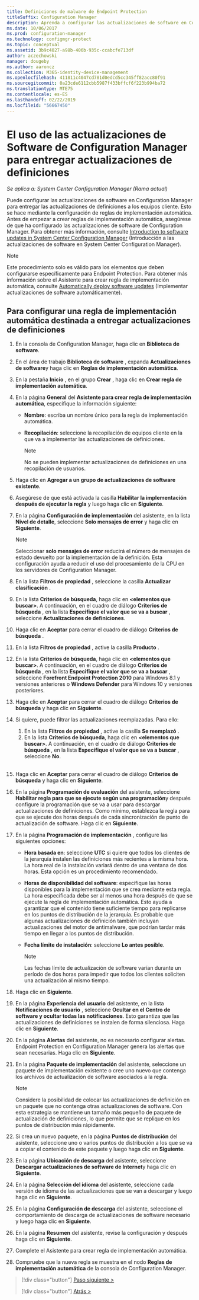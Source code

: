 ```yaml
---
title: Definiciones de malware de Endpoint Protection
titleSuffix: Configuration Manager
description: Aprenda a configurar las actualizaciones de software en Configuration Manager para entregar las actualizaciones de definiciones a los equipos cliente.
ms.date: 10/06/2017
ms.prod: configuration-manager
ms.technology: configmgr-protect
ms.topic: conceptual
ms.assetid: 3b9c4027-a98b-406b-935c-ccabcfe713df
author: aczechowski
manager: dougeby
ms.author: aaroncz
ms.collection: M365-identity-device-management
ms.openlocfilehash: 411811c4047cd781d0edcd5cc345ff82acc80f91
ms.sourcegitcommit: 0a23cde6112cbb5987f433bffcf6f223b994ba72
ms.translationtype: MTE75
ms.contentlocale: es-ES
ms.lasthandoff: 02/22/2019
ms.locfileid: "56667450"
---
```

#  <a name="using-configuration-manager-software-updates-to-deliver-definition-updates"></a>El uso de las actualizaciones de Software de Configuration Manager para entregar actualizaciones de definiciones

*Se aplica a: System Center Configuration Manager (Rama actual)*


 Puede configurar las actualizaciones de software en Configuration Manager para entregar las actualizaciones de definiciones a los equipos cliente. Esto se hace mediante la configuración de reglas de implementación automática. Antes de empezar a crear reglas de implementación automática, asegúrese de que ha configurado las actualizaciones de software de Configuration Manager. Para obtener más información, consulte [Introduction to software updates in System Center Configuration Manager](/sccm/sum/understand/software-updates-introduction) (Introducción a las actualizaciones de software en System Center Configuration Manager).

> [!NOTE]
>  Este procedimiento solo es válido para los elementos que deben configurarse específicamente para Endpoint Protection. Para obtener más información sobre el Asistente para crear regla de implementación automática, consulte [Automatically deploy software updates](/sccm/sum/deploy-use/automatically-deploy-software-updates) (Implementar actualizaciones de software automáticamente).

## <a name="to-configure-an-automatic-deployment-rule-to-deliver-definition-updates"></a>Para configurar una regla de implementación automática destinada a entregar actualizaciones de definiciones

1. En la consola de Configuration Manager, haga clic en **Biblioteca de software**.

2. En el área de trabajo **Biblioteca de software** , expanda **Actualizaciones de software**y haga clic en **Reglas de implementación automática**.

3. En la pestaña **Inicio** , en el grupo **Crear** , haga clic en **Crear regla de implementación automática**.

4. En la página **General** del **Asistente para crear regla de implementación automática**, especifique la información siguiente:

   -   **Nombre**: escriba un nombre único para la regla de implementación automática.

   -   **Recopilación**: seleccione la recopilación de equipos cliente en la que va a implementar las actualizaciones de definiciones.

       > [!NOTE]
       >  No se pueden implementar actualizaciones de definiciones en una recopilación de usuarios.

5. Haga clic en **Agregar a un grupo de actualizaciones de software existente**.

6. Asegúrese de que está activada la casilla  **Habilitar la implementación después de ejecutar la regla** y luego haga clic en **Siguiente**.

7. En la página **Configuración de implementación** del asistente, en la lista **Nivel de detalle**, seleccione **Solo mensajes de error** y haga clic en **Siguiente**.

   > [!NOTE]
   >  Seleccionar **solo mensajes de error** reducirá el número de mensajes de estado devuelto por la implementación de la definición. Esta configuración ayuda a reducir el uso del procesamiento de la CPU en los servidores de Configuration Manager.

8. En la lista **Filtros de propiedad** , seleccione la casilla **Actualizar clasificación** .

9. En la lista **Criterios de búsqueda**, haga clic en **<elementos que buscar\>**. A continuación, en el cuadro de diálogo **Criterios de búsqueda** , en la lista **Especifique el valor que se va a buscar** , seleccione **Actualizaciones de definiciones**.

10. Haga clic en **Aceptar** para cerrar el cuadro de diálogo **Criterios de búsqueda** .

11. En la lista **Filtros de propiedad** , active la casilla **Producto** .

12. En la lista **Criterios de búsqueda**, haga clic en **<elementos que buscar\>**. A continuación, en el cuadro de diálogo **Criterios de búsqueda** , en la lista **Especifique el valor que se va a buscar** , seleccione **Forefront Endpoint Protection 2010** para Windows 8.1 y versiones anteriores o **Windows Defender** para Windows 10 y versiones posteriores.

13. Haga clic en **Aceptar** para cerrar el cuadro de diálogo **Criterios de búsqueda** y haga clic en **Siguiente**.

14. Si quiere, puede filtrar las actualizaciones reemplazadas.   Para ello:
    1.  En la lista **Filtros de propiedad** , active la casilla **Se reemplazó** .
    2.  En la lista **Criterios de búsqueda**, haga clic en **<elementos que buscar\>**. A continuación, en el cuadro de diálogo **Criterios de búsqueda** , en la lista **Especifique el valor que se va a buscar** , seleccione **No**.  <br><br>

15. Haga clic en **Aceptar** para cerrar el cuadro de diálogo **Criterios de búsqueda** y haga clic en **Siguiente**.

16. En la página **Programación de evaluación** del asistente, seleccione **Habilitar regla para que se ejecute según una programación**y después configure la programación que se va a usar para descargar actualizaciones de definiciones. Como mínimo, establezca la regla para que se ejecute dos horas después de cada sincronización de punto de actualización de software. Haga clic en **Siguiente**.

17. En la página **Programación de implementación** , configure las siguientes opciones:

    -   **Hora basada en**: seleccione **UTC** si quiere que todos los clientes de la jerarquía instalen las definiciones más recientes a la misma hora. La hora real de la instalación variará dentro de una ventana de dos horas. Esta opción es un procedimiento recomendado.

    -   **Horas de disponibilidad del software**: especifique las horas disponibles para la implementación que se crea mediante esta regla. La hora especificada debe ser al menos una hora después de que se ejecute la regla de implementación automática. Esto ayuda a garantizar que el contenido tiene suficiente tiempo para replicarse en los puntos de distribución de la jerarquía. Es probable que algunas actualizaciones de definición también incluyan actualizaciones del motor de antimalware, que podrían tardar más tiempo en llegar a los puntos de distribución.

    -   **Fecha límite de instalación**: seleccione **Lo antes posible**.

        > [!NOTE]
        >  Las fechas límite de actualización de software varían durante un período de dos horas para impedir que todos los clientes soliciten una actualización al mismo tiempo.

18. Haga clic en **Siguiente**.

19. En la página **Experiencia del usuario** del asistente, en la lista **Notificaciones de usuario** , seleccione **Ocultar en el Centro de software y ocultar todas las notificaciones**.   Esto garantiza que las actualizaciones de definiciones se instalen de forma silenciosa. Haga clic en **Siguiente**.

20. En la página **Alertas** del asistente, no es necesario configurar alertas. Endpoint Protection en Configuration Manager genera las alertas que sean necesarias. Haga clic en **Siguiente**.

21. En la página **Paquete de implementación** del asistente, seleccione un paquete de implementación existente o cree uno nuevo que contenga los archivos de actualización de software asociados a la regla.

    > [!NOTE]
    >  Considere la posibilidad de colocar las actualizaciones de definición en un paquete que no contenga otras actualizaciones de software. Con esta estrategia se mantiene un tamaño más pequeño de paquete de actualización de definiciones, lo que permite que se replique en los puntos de distribución más rápidamente.

22. Si crea un nuevo paquete, en la página **Puntos de distribución** del asistente, seleccione uno o varios puntos de distribución a los que se va a copiar el contenido de este paquete y luego haga clic en **Siguiente**.

23. En la página **Ubicación de descarga** del asistente, seleccione **Descargar actualizaciones de software de Internet**y haga clic en **Siguiente**.

24. En la página **Selección del idioma** del asistente, seleccione cada versión de idioma de las actualizaciones que se van a descargar y luego haga clic en **Siguiente**.

25. En la página **Configuración de descarga** del asistente, seleccione el comportamiento de descarga de actualizaciones de software necesario y luego haga clic en **Siguiente**.

26. En la página **Resumen** del asistente, revise la configuración y después haga clic en **Siguiente**.

26. Complete el Asistente para crear regla de implementación automática.

27. Compruebe que la nueva regla se muestra en el nodo **Reglas de implementación automática** de la consola de Configuration Manager.


> [!div class="button"]
> [Paso siguiente >](endpoint-antimalware-policies.md)
> 
> [!div class="button"]
> [Atrás >](endpoint-configure-alerts.md)
